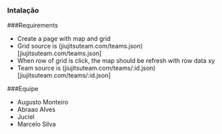 ### Intalação

###Requirements

 - Create a page with map and grid
 - Grid source is (jiujitsuteam.com/teams.json)[jiujitsuteam.com/teams.json]
 - When row of grid is click, the map should be refresh with row data xy 
 - Team source is (jiujitsuteam.com/teams/:id.json)[jiujitsuteam.com/teams/:id.json]

###Equipe

 - Augusto Monteiro
 - Abraao Alves
 - Juciel
 - Marcelo Silva